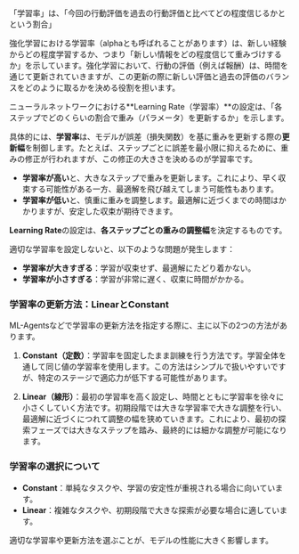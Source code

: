 
「学習率」は、「今回の行動評価を過去の行動評価と比べてどの程度信じるかとという割合」


強化学習における学習率（alphaとも呼ばれることがあります）は、新しい経験からどの程度学習するか、つまり「新しい情報をどの程度信じて重みづけするか」を示しています。強化学習において、行動の評価（例えば報酬）は、時間を通じて更新されていきますが、この更新の際に新しい評価と過去の評価のバランスをどのように取るかを決める役割を担います。


ニューラルネットワークにおける**Learning Rate（学習率）**の設定は、「各ステップでどのくらいの割合で重み（パラメータ）を更新するか」を示します。

具体的には、**学習率**は、モデルが誤差（損失関数）を基に重みを更新する際の**更新幅**を制御します。たとえば、ステップごとに誤差を最小限に抑えるために、重みの修正が行われますが、この修正の大きさを決めるのが学習率です。

- **学習率が高い**と、大きなステップで重みを更新します。これにより、早く収束する可能性がある一方、最適解を飛び越えてしまう可能性もあります。
- **学習率が低い**と、慎重に重みを調整します。最適解に近づくまでの時間はかかりますが、安定した収束が期待できます。

**Learning Rate**の設定は、**各ステップごとの重みの調整幅**を決定するものです。


適切な学習率を設定しないと、以下のような問題が発生します：

- **学習率が大きすぎる**：学習が収束せず、最適解にたどり着かない。
- **学習率が小さすぎる**：学習が非常に遅く、収束に時間がかかる。

### 学習率の更新方法：LinearとConstant
ML-Agentsなどで学習率の更新方法を指定する際に、主に以下の2つの方法があります。

1. **Constant（定数）**：学習率を固定したまま訓練を行う方法です。学習全体を通して同じ値の学習率を使用します。この方法はシンプルで扱いやすいですが、特定のステージで適応力が低下する可能性があります。

2. **Linear（線形）**：最初の学習率を高く設定し、時間とともに学習率を徐々に小さくしていく方法です。初期段階では大きな学習率で大きな調整を行い、最適解に近づくにつれて調整の幅を狭めていきます。これにより、最初の探索フェーズでは大きなステップを踏み、最終的には細かな調整が可能になります。

### 学習率の選択について
- **Constant**：単純なタスクや、学習の安定性が重視される場合に向いています。
- **Linear**：複雑なタスクや、初期段階で大きな探索が必要な場合に適しています。

適切な学習率や更新方法を選ぶことが、モデルの性能に大きく影響します。